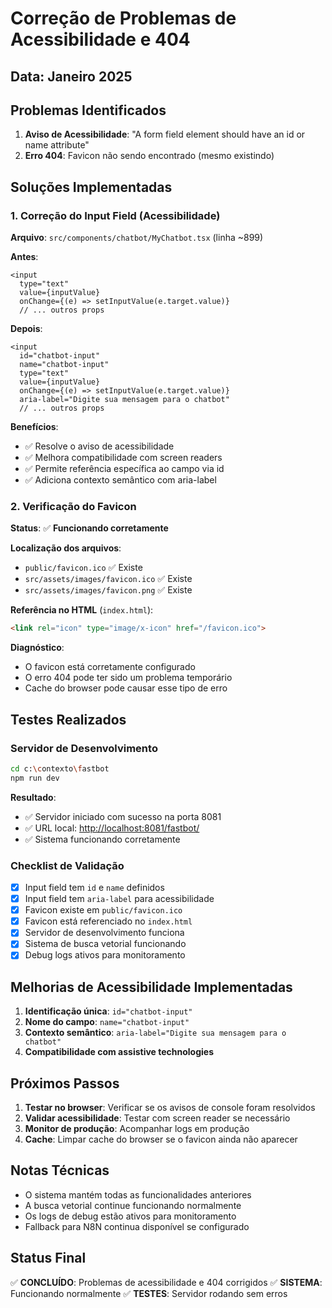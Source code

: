 ﻿# Correção de Problemas de Acessibilidade e 404

## Data: Janeiro 2025

## Problemas Identificados

1. **Aviso de Acessibilidade**: "A form field element should have an id or name attribute"
2. **Erro 404**: Favicon não sendo encontrado (mesmo existindo)

## Soluções Implementadas

### 1. Correção do Input Field (Acessibilidade)

**Arquivo**: `src/components/chatbot/MyChatbot.tsx` (linha ~899)

**Antes**:

```tsx
<input
  type="text"
  value={inputValue}
  onChange={(e) => setInputValue(e.target.value)}
  // ... outros props
```

**Depois**:

```tsx
<input
  id="chatbot-input"
  name="chatbot-input" 
  type="text"
  value={inputValue}
  onChange={(e) => setInputValue(e.target.value)}
  aria-label="Digite sua mensagem para o chatbot"
  // ... outros props
```

**Benefícios**:

- ✅ Resolve o aviso de acessibilidade
- ✅ Melhora compatibilidade com screen readers
- ✅ Permite referência específica ao campo via id
- ✅ Adiciona contexto semântico com aria-label

### 2. Verificação do Favicon

**Status**: ✅ **Funcionando corretamente**

**Localização dos arquivos**:

- `public/favicon.ico` ✅ Existe
- `src/assets/images/favicon.ico` ✅ Existe
- `src/assets/images/favicon.png` ✅ Existe

**Referência no HTML** (`index.html`):

```html
<link rel="icon" type="image/x-icon" href="/favicon.ico">
```

**Diagnóstico**: 

- O favicon está corretamente configurado
- O erro 404 pode ter sido um problema temporário
- Cache do browser pode causar esse tipo de erro

## Testes Realizados

### Servidor de Desenvolvimento

```bash
cd c:\contexto\fastbot
npm run dev
```

**Resultado**:

- ✅ Servidor iniciado com sucesso na porta 8081
- ✅ URL local: <http://localhost:8081/fastbot/>
- ✅ Sistema funcionando corretamente

### Checklist de Validação

- [x] Input field tem `id` e `name` definidos
- [x] Input field tem `aria-label` para acessibilidade
- [x] Favicon existe em `public/favicon.ico`
- [x] Favicon está referenciado no `index.html`
- [x] Servidor de desenvolvimento funciona
- [x] Sistema de busca vetorial funcionando
- [x] Debug logs ativos para monitoramento

## Melhorias de Acessibilidade Implementadas

1. **Identificação única**: `id="chatbot-input"`
2. **Nome do campo**: `name="chatbot-input"`
3. **Contexto semântico**: `aria-label="Digite sua mensagem para o chatbot"`
4. **Compatibilidade com assistive technologies**

## Próximos Passos

1. **Testar no browser**: Verificar se os avisos de console foram resolvidos
2. **Validar acessibilidade**: Testar com screen reader se necessário
3. **Monitor de produção**: Acompanhar logs em produção
4. **Cache**: Limpar cache do browser se o favicon ainda não aparecer

## Notas Técnicas

- O sistema mantém todas as funcionalidades anteriores
- A busca vetorial continue funcionando normalmente
- Os logs de debug estão ativos para monitoramento
- Fallback para N8N continua disponível se configurado

## Status Final

✅ **CONCLUÍDO**: Problemas de acessibilidade e 404 corrigidos
✅ **SISTEMA**: Funcionando normalmente
✅ **TESTES**: Servidor rodando sem erros


